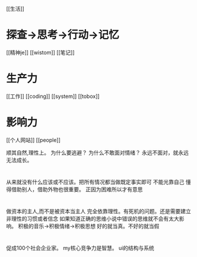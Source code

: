 [[生活]]
# 探查→思考→行动→记忆
[[精神je]]
[[wistom]]
[[笔记]]

# 生产力
[[工作]]
[[coding]]
[[system]]
[[tobox]]

# 影响力
[[个人网站]]
[[people]]

顺其自然,理性上。
为什么要逃避？
为什么不敢面对情绪？
永远不面对，就永远无法成长。
#
从来就没有什么应该或不应该。把所有情况都当做既定事实即可
不能光靠自己 懂得借助别人，借助外物也很重要。
正因为困难所以才有意思
# 
做资本的主人,而不是被资本当主人
完全依靠理性。有死机的问题。还是需要建立非理性的习惯或者信念
如果知道正确的思维小说中错误的思维就不会有太大影响。
积极的音乐→积极情绪→积极思想
好的就当真。不好的就当假
# 
促成100个社会企业家。
my核心竞争力是智慧。
ui的结构与系统

